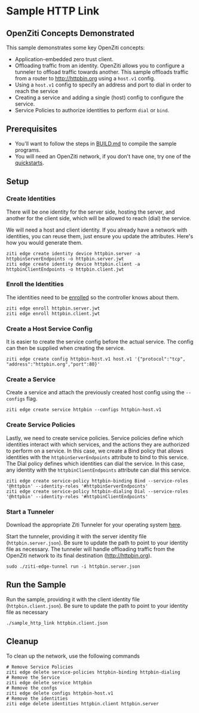 # Sample HTTP Link

## OpenZiti Concepts Demonstrated
This sample demonstrates some key OpenZiti concepts:
* Application-embedded zero trust client.
* Offloading traffic from an identity. OpenZiti allows you to configure a tunneler to offload traffic towards another. This sample offloads traffic from a router to http://httpbin.org using a `host.v1` config.
* Using a `host.v1` config to specify an address and port to dial in order to reach the service
* Creating a service and adding a single (host) config to configure the service.
* Service Policies to authorize identities to perform `dial` or `bind`.

## Prerequisites
* You'll want to follow the steps in [BUILD.md](../../BUILD.md) to compile the sample programs.
* You will need an OpenZiti network, if you don't have one, try one of the [quickstarts](https://openziti.io/docs/learn/quickstarts/). 

## Setup
### Create Identities
There will be one identity for the server side, hosting the server, and another for the client side, which will be 
allowed to reach (dial) the service.

We will need a host and client identity. If you already have a network with identities, you can reuse them, just 
ensure you update the attributes. Here's how you would generate them.
```
ziti edge create identity device httpbin.server -a httpbinServerEndpoints -o httpbin.server.jwt
ziti edge create identity device httpbin.client -a httpbinClientEndpoints -o httpbin.client.jwt
```
### Enroll the Identities
The identities need to be [enrolled](https://openziti.io/docs/learn/core-concepts/identities/enrolling) so the 
controller knows about them.
```
ziti edge enroll httpbin.server.jwt
ziti edge enroll httpbin.client.jwt
```

### Create a Host Service Config
It is easier to create the service config before the actual service. The config can then be supplied when creating the 
service.
```
ziti edge create config httpbin-host.v1 host.v1 '{"protocol":"tcp", "address":"httpbin.org","port":80}'
```
### Create a Service
Create a service and attach the previously created host config using the `--configs` flag.
```
ziti edge create service httpbin --configs httpbin-host.v1
```
### Create Service Policies
Lastly, we need to create service policies. Service policies define which identities interact with which services, and 
the actions they are authorized to perform on a service. In this case, we create a Bind policy that allows identities 
with the `httpbinServerEndpoints` attribute to bind to this service. The Dial policy defines which identities can dial 
the service. In this case, any identity with the `httpbinClientEndpoints` attribute can dial this service.
```
ziti edge create service-policy httpbin-binding Bind --service-roles '@httpbin' --identity-roles '#httpbinServerEndpoints'
ziti edge create service-policy httpbin-dialing Dial --service-roles '@httpbin' --identity-roles '#httpbinClientEndpoints'
```

### Start a Tunneler
Download the appropriate Ziti Tunneler for your operating system [here](https://github.com/openziti/ziti-tunnel-sdk-c/releases/latest).

Start the tunneler, providing it with the server identity file (`httpbin.server.json`). Be sure to update the path to 
point to your identity file as necessary. The tunneler will handle offloading traffic from the OpenZiti network to its 
final destination (http://httpbin.org).
```
sudo ./ziti-edge-tunnel run -i httpbin.server.json
```
## Run the Sample
Run the sample, providing it with the client identity file (`httpbin.client.json`). Be sure to update the path to point 
to your identity file as necessary
```
./sample_http_link httpbin.client.json
```
## Cleanup
To clean up the network, use the following commands
```
# Remove Service Policies
ziti edge delete service-policies httpbin-binding httpbin-dialing
# Remove the Service
ziti edge delete service httpbin
# Remove the confgs
ziti edge delete configs httpbin-host.v1
# Remove the identities
ziti edge delete identities httpbin.client httpbin.server
```